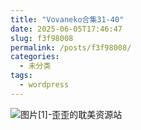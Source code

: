 ```yaml
---
title: "Vovaneko合集31-40"
date: 2025-06-05T17:46:47
slug: f3f98008
permalink: /posts/f3f98008/
categories:
  - 未分类
tags:
  - wordpress
---
```


![图片[1]-歪歪的耽美资源站](/images/wp/f3f98008-6404f138.jpg)

